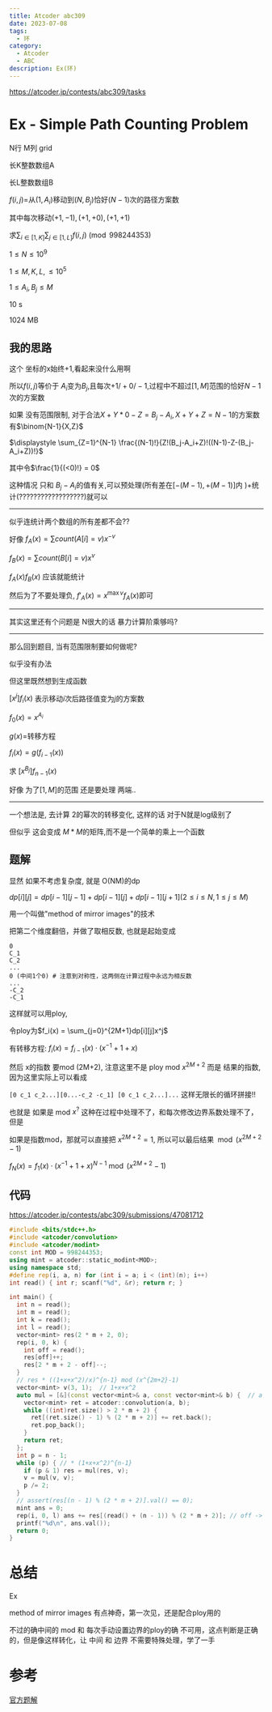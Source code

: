 ```yaml
---
title: Atcoder abc309
date: 2023-07-08
tags:
  - 环
category:
  - Atcoder
  - ABC
description: Ex(环)
---
```


<https://atcoder.jp/contests/abc309/tasks>

# Ex - Simple Path Counting Problem

N行 M列 grid

长K整数数组A

长L整数数组B

$f(i,j) =$从$(1,A_i)$移动到$(N,B_j)$恰好$(N-1)$次的路径方案数

其中每次移动$(+1,-1),(+1,+0),(+1,+1)$

求$\displaystyle \sum_{i\in[1,K]}\sum_{j\in[1,L]} f(i,j) \pmod{998244353}$

$1\le N\le 10^9$

$1 \le M,K,L,\le 10^5$

$1\le A_i,B_j\le M$

10 s

1024 MB

## 我的思路

这个 坐标的x始终+1,看起来没什么用啊

所以$f(i,j)$等价于 $A_i$变为$B_j$,且每次$+1/+0/-1$,过程中不超过$[1,M]$范围的恰好$N-1$次的方案数

如果 没有范围限制, 对于合法$X+Y*0-Z = B_j-A_i, X+Y+Z=N-1$的方案数有$\binom{N-1}{X,Z}$

$\displaystyle \sum_{Z=1}^{N-1} \frac{(N-1)!}{Z!(B_j-A_i+Z)!((N-1)-Z-(B_j-A_i+Z))!}$

其中令$\frac{1}{(<0)!} = 0$

这种情况 只和 $B_j-A_i$的值有关,可以预处理(所有差在$[-(M-1),+(M-1)]$内 )+统计(??????????????????)就可以

---

似乎连统计两个数组的所有差都不会??

好像 $f_A(x) = \sum count(A[i]=v)x^{-v}$

$f_B(x) = \sum count(B[i]=v)x^{v}$

$f_A(x)f_B(x)$ 应该就能统计

然后为了不要处理负, $f'_A(x) = x^{\max{v}} f_A(x)$即可

---

其实这里还有个问题是 N很大的话 暴力计算阶乘够吗?

---

那么回到题目, 当有范围限制要如何做呢?

似乎没有办法

但这里既然想到生成函数

$[x^j] f_i(x)$ 表示移动$i$次后路径值变为$j$的方案数

$f_0(x) = x^{A_i}$

$g(x) =$转移方程

$f_i(x) = g(f_{i-1}(x))$

求 $[x^{B_j}]f_{n-1}(x)$

好像 为了$[1,M]$的范围 还是要处理 两端..

---

一个想法是, 去计算 2的幂次的转移变化, 这样的话 对于N就是log级别了

但似乎 这会变成 $M * M$的矩阵,而不是一个简单的乘上一个函数

<!--more-->

## 题解

显然 如果不考虑复杂度, 就是 O(NM)的dp

$dp[i][j] = dp[i-1][j-1]+dp[i-1][j]+dp[i-1][j+1](2 \le i \le N,1 \le j \le M)$

用一个叫做"method of mirror images"的技术

把第二个维度翻倍，并做了取相反数, 也就是起始变成

```
0
C_1
C_2
...
0 (中间1个0) # 注意到对称性，这两侧在计算过程中永远为相反数
...
-C_2
-C_1
```

这样就可以用ploy,

令ploy为$f_i(x) = \sum_{j=0}^{2M+1}dp[i][j]x^j$

有转移方程: $f_i(x) = f_{i-1}(x)\cdot (x^{-1}+1+x)$

然后 x的指数 要mod (2M+2), 注意这里不是 ploy mod $x^{2M+2}$ 而是 结果的指数, 因为这里实际上可以看成

`[0 c_1 c_2...][0...-c_2 -c_1] [0 c_1 c_2...]...` 这样无限长的循环拼接!!

也就是 如果是 mod $x^?$ 这种在过程中处理不了，和每次修改边界系数处理不了，但是

如果是指数mod，那就可以直接把 $x^{2M+2} = 1$, 所以可以最后结果 $\bmod (x^{2M+2}-1)$

$f_N(x) = f_1(x)\cdot (x^{-1}+1+x)^{N-1} \bmod (x^{2M+2}-1)$

## 代码

<https://atcoder.jp/contests/abc309/submissions/47081712>

```cpp
#include <bits/stdc++.h>
#include <atcoder/convolution>
#include <atcoder/modint>
const int MOD = 998244353;
using mint = atcoder::static_modint<MOD>;
using namespace std;
#define rep(i, a, n) for (int i = a; i < (int)(n); i++)
int read() { int r; scanf("%d", &r); return r; }

int main() {
  int n = read();
  int m = read();
  int k = read();
  int l = read();
  vector<mint> res(2 * m + 2, 0);
  rep(i, 0, k) {
    int off = read();
    res[off]++;
    res[2 * m + 2 - off]--;
  }
  // res * ((1+x+x^2)/x)^{n-1} mod (x^{2m+2}-1)
  vector<mint> v(3, 1);  // 1+x+x^2
  auto mul = [&](const vector<mint>& a, const vector<mint>& b) {  // a * b  % (x^{2m+2} - 1)
    vector<mint> ret = atcoder::convolution(a, b);
    while ((int)ret.size() > 2 * m + 2) {
      ret[(ret.size() - 1) % (2 * m + 2)] += ret.back();
      ret.pop_back();
    }
    return ret;
  };
  int p = n - 1;
  while (p) { // * (1+x+x^2)^{n-1}
    if (p & 1) res = mul(res, v);
    v = mul(v, v);
    p /= 2;
  }
  // assert(res[(n - 1) % (2 * m + 2)].val() == 0);
  mint ans = 0;
  rep(i, 0, l) ans += res[(read() + (n - 1)) % (2 * m + 2)]; // off -> (off+(n-1)) % (2m+2)
  printf("%d\n", ans.val());
  return 0;
}
```

# 总结

Ex

method of mirror images 有点神奇，第一次见，还是配合ploy用的

不过的确中间的 mod 和 每次手动设置边界的ploy的确 不可用，这点判断是正确的，但是像这样转化，让 中间 和 边界 不需要特殊处理，学了一手

# 参考

[官方题解](https://atcoder.jp/contests/abc309/editorial)
